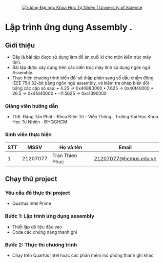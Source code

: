 <p align="center">
  <a href="https://hcmus.edu.vn//" title="Trường Đại học Khoa Học Tự Nhiên " style="border: none;">
    <img src="https://fetel.hcmus.edu.vn/wp-content/uploads/2022/09/logo-fetel.png" alt="rường Đại học Khoa Học Tự Nhiên | University of Science">
  </a>
</p>

# Lập trình ứng dụng Assembly .

## Giới thiệu

* Đây là bài tập được sử dụng làm đồ án cuối kì cho môn kiến trúc máy tính.
* Bài tập được xây dựng trên các kiến trúc máy tính sử dụng ngôn ngữ Assembly.
* Thực hiện chương trình biến đổi số thập phân sang số dấu chấm động IEEE 754 32-bit bằng ngôn ngữ assembly, và kiểm tra phép biến đổi bằng các cặp số sau:
• 4.25 → 0x40880000
• 7.625 → 0x40f40000
• 26.5 → 0x41d40000
• -11.5625 → 0xc1390000

### Giảng viên hướng dẫn

* ThS. Đặng Tấn Phát - Khoa Điện Tử - Viễn Thông , Trường Đại Học Khoa Học Tự Nhiên - ĐHQGHCM

### Sinh viên thực hiện

|**STT**|**MSSV**|  **Họ và tên**  |       **Email**      |
|-------|--------|-----------------|----------------------|
|   1   |21207077|Tran Thien Phuc  |21207077@hcmus.edu.vn |

## Chạy thử project

### Yêu cầu để thực thi project

* Quartus Intel Prime

### Bước 1: Lập trình ứng dụng assembly  

* Thiết lập dữ liệu đầu vào 
* Code các chứng năng thanh ghi

### Bước 2: Thực thi chương trình

* Chạy trên Quartus Intel hoặc các phần mềm mô phỏng thanh ghi khác 
